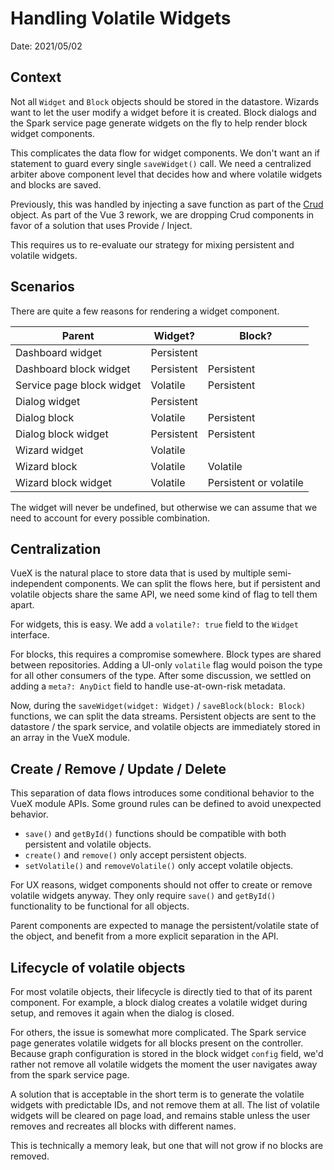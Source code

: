 # Handling Volatile Widgets

Date: 2021/05/02

## Context

Not all `Widget` and `Block` objects should be stored in the datastore.
Wizards want to let the user modify a widget before it is created.
Block dialogs and the Spark service page generate widgets on the fly to help render block widget components.

This complicates the data flow for widget components.
We don't want an if statement to guard every single `saveWidget()` call.
We need a centralized arbiter above component level that decides how and where volatile widgets and blocks are saved.

Previously, this was handled by injecting a save function as part of the [Crud](./20190625_crud_component.md) object.
As part of the Vue 3 rework, we are dropping Crud components in favor of a solution that uses Provide / Inject.

This requires us to re-evaluate our strategy for mixing persistent and volatile widgets.

## Scenarios

There are quite a few reasons for rendering a widget component.

| Parent                    | Widget?    | Block?                 |
| ------------------------- | ---------- | ---------------------- |
| Dashboard widget          | Persistent |                        |
| Dashboard block widget    | Persistent | Persistent             |
| Service page block widget | Volatile   | Persistent             |
| Dialog widget             | Persistent |                        |
| Dialog block              | Volatile   | Persistent             |
| Dialog block widget       | Persistent | Persistent             |
| Wizard widget             | Volatile   |                        |
| Wizard block              | Volatile   | Volatile               |
| Wizard block widget       | Volatile   | Persistent or volatile |

The widget will never be undefined, but otherwise we can assume that we need to account for every possible combination.

## Centralization

VueX is the natural place to store data that is used by multiple semi-independent components.
We can split the flows here, but if persistent and volatile objects share the same API,
we need some kind of flag to tell them apart.

For widgets, this is easy. We add a `volatile?: true` field to the `Widget` interface.

For blocks, this requires a compromise somewhere.
Block types are shared between repositories. Adding a UI-only `volatile` flag would poison the type for all other consumers of the type.
After some discussion, we settled on adding a `meta?: AnyDict` field to handle use-at-own-risk metadata.

Now, during the `saveWidget(widget: Widget)` / `saveBlock(block: Block)` functions, we can split the data streams.
Persistent objects are sent to the datastore / the spark service,
and volatile objects are immediately stored in an array in the VueX module.

## Create / Remove / Update / Delete

This separation of data flows introduces some conditional behavior to the VueX module APIs.
Some ground rules can be defined to avoid unexpected behavior.

- `save()` and `getById()` functions should be compatible with both persistent and volatile objects.
- `create()` and `remove()` only accept persistent objects.
- `setVolatile()` and `removeVolatile()` only accept volatile objects.

For UX reasons, widget components should not offer to create or remove volatile widgets anyway.
They only require `save()` and `getById()` functionality to be functional for all objects.

Parent components are expected to manage the persistent/volatile state of the object,
and benefit from a more explicit separation in the API.

## Lifecycle of volatile objects

For most volatile objects, their lifecycle is directly tied to that of its parent component.
For example, a block dialog creates a volatile widget during setup, and removes it again when the dialog is closed.

For others, the issue is somewhat more complicated.
The Spark service page generates volatile widgets for all blocks present on the controller.
Because graph configuration is stored in the block widget `config` field,
we'd rather not remove all volatile widgets the moment the user navigates away from the spark service page.

A solution that is acceptable in the short term is to generate the volatile widgets with predictable IDs,
and not remove them at all.
The list of volatile widgets will be cleared on page load,
and remains stable unless the user removes and recreates all blocks with different names.

This is technically a memory leak, but one that will not grow if no blocks are removed.
